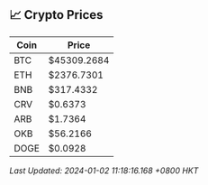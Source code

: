 ## 📈 Crypto Prices

| Coin | Price |
| ---- | ----- |
| BTC | $45309.2684 |
| ETH | $2376.7301 |
| BNB | $317.4332 |
| CRV | $0.6373 |
| ARB | $1.7364 |
| OKB | $56.2166 |
| DOGE | $0.0928 |

_Last Updated: 2024-01-02 11:18:16.168 +0800 HKT_